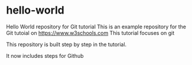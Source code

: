 # hello-world
Hello World repository for Git tutorial
This is an example repository for the Git tutoial on https://www.w3schools.com
This tutorial focuses on git 

This repository is built step by step in the tutorial.

It now includes steps for Github
